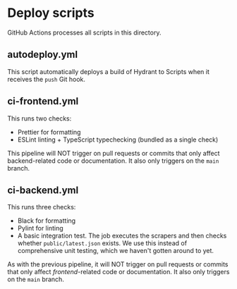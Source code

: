 # Deploy scripts

GitHub Actions processes all scripts in this directory.

## autodeploy.yml

This script automatically deploys a build of Hydrant to Scripts when it receives the `push` Git hook.

## ci-frontend.yml

This runs two checks:

- Prettier for formatting
- ESLint linting + TypeScript typechecking (bundled as a single check)

This pipeline will NOT trigger on pull requests or commits that only affect backend-related code or documentation. It also only triggers on the `main` branch.

## ci-backend.yml

This runs three checks:

- Black for formatting
- Pylint for linting
- A basic integration test. The job executes the scrapers and then checks whether `public/latest.json` exists. We use this instead of comprehensive unit testing, which we haven't gotten around to yet.

As with the previous pipeline, it will NOT trigger on pull requests or commits that only affect *frontend*-related code or documentation. It also only triggers on the `main` branch.
